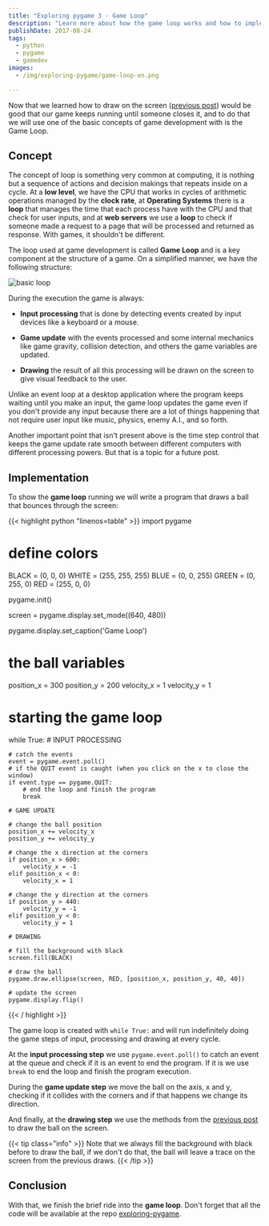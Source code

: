 ```yaml
---
title: "Exploring pygame 3 - Game Loop"
description: "Learn more about how the game loop works and how to implement it at pygame"
publishDate: 2017-08-24
tags:
  - python
  - pygame
  - gamedev
images:
  - /img/exploring-pygame/game-loop-en.png

---
```


Now that we learned how to draw on the screen ([previous post](/blog/exploring-pygame-2-drawing-on-screen/)) would be good that our game keeps running until someone closes it, and to do that we will use one of the basic concepts of game development with is the Game Loop.

## Concept

The concept of loop is something very common at computing, it is nothing but a sequence of actions and decision makings that repeats inside on a cycle. At a **low level**, we have the CPU that works in cycles of arithmetic operations managed by the **clock rate**, at **Operating Systems** there is a **loop** that manages the time that each process have with the CPU and that check for user inputs, and at **web servers** we use a **loop** to check if someone made a request to a page that will be processed and returned as response. With games, it shouldn't be different.

The loop used at game development is called **Game Loop** and is a key component at the structure of a game. On a simplified manner, we have the following structure:

![basic loop](/img/exploring-pygame/game-loop-en.png)

During the execution the game is always:

- **Input processing** that is done by detecting events created by input devices like a keyboard or a mouse.

- **Game update** with the events processed and some internal mechanics like game gravity, collision detection, and others the game variables are updated.

- **Drawing** the result of all this processing will be drawn on the screen to give visual feedback to the user.

Unlike an event loop at a desktop application where the program keeps waiting until you make an input, the game loop updates the game even if you don't provide any input because there are a lot of things happening that not require user input like music, physics, enemy A.I., and so forth.

Another important point that isn't present above is the time step control that keeps the game update rate smooth between different computers with different processing powers. But that is a topic for a future post.

## Implementation

To show the **game loop** running we will write a program that draws a ball that bounces through the screen:

{{< highlight python "linenos=table" >}}
import pygame

# define colors
BLACK = (0, 0, 0)
WHITE = (255, 255, 255)
BLUE = (0, 0, 255)
GREEN = (0, 255, 0)
RED = (255, 0, 0)

pygame.init()

screen = pygame.display.set_mode((640, 480))

pygame.display.set_caption('Game Loop')

# the ball variables
position_x = 300
position_y = 200
velocity_x = 1
velocity_y = 1

# starting the game loop
while True:
    # INPUT PROCESSING

    # catch the events
    event = pygame.event.poll()
    # if the QUIT event is caught (when you click on the x to close the window)
    if event.type == pygame.QUIT:
        # end the loop and finish the program
        break

    # GAME UPDATE

    # change the ball position
    position_x += velocity_x
    position_y += velocity_y

    # change the x direction at the corners
    if position_x > 600:
        velocity_x = -1
    elif position_x < 0:
        velocity_x = 1

    # change the y direction at the corners
    if position_y > 440:
        velocity_y = -1
    elif position_y < 0:
        velocity_y = 1

    # DRAWING

    # fill the background with black
    screen.fill(BLACK)

    # draw the ball
    pygame.draw.ellipse(screen, RED, [position_x, position_y, 40, 40])

    # update the screen
    pygame.display.flip()
{{< / highlight >}}

The game loop is created with  `while True:` and will run indefinitely doing the game steps of input, processing and drawing at every cycle.

At the **input processing step** we use `pygame.event.poll()` to catch an event at the queue and check if it is an event to end the program. If it is we use `break` to end the loop and finish the program execution.

During the **game update step** we move the ball on the axis, x and y, checking if it collides with the corners and if that happens we change its direction.

And finally, at the **drawing step** we use the methods from the [previous post](/blog/exploring-pygame-2-drawing-on-screen/) to draw the ball on the screen.

{{< tip class="info" >}}
Note that we always fill the background with black before to draw the ball, if we don't do that, the ball will leave a trace on the screen from the previous draws.
{{< /tip >}}

## Conclusion

With that, we finish the brief ride into the **game loop**. Don't forget that all the code will be available at the repo [exploring-pygame](https://github.com/humrochagf/exploring-pygame/tree/master/03-game-loop).
